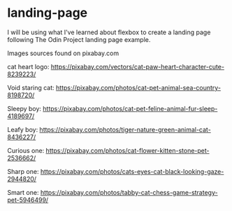 # landing-page

I will be using what I've learned about flexbox to create a landing page following The Odin Project landing page example.

Images sources found on pixabay.com

cat heart logo: https://pixabay.com/vectors/cat-paw-heart-character-cute-8239223/

Void staring cat: https://pixabay.com/photos/cat-pet-animal-sea-country-8198720/

Sleepy boy: https://pixabay.com/photos/cat-pet-feline-animal-fur-sleep-4189697/

Leafy boy: https://pixabay.com/photos/tiger-nature-green-animal-cat-8436227/

Curious one: https://pixabay.com/photos/cat-flower-kitten-stone-pet-2536662/

Sharp one: https://pixabay.com/photos/cats-eyes-cat-black-looking-gaze-2944820/

Smart one: https://pixabay.com/photos/tabby-cat-chess-game-strategy-pet-5946499/